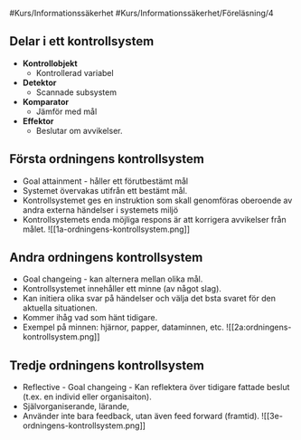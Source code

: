 #Kurs/Informationssäkerhet #Kurs/Informationssäkerhet/Föreläsning/4 
## Delar i ett kontrollsystem
- **Kontrollobjekt**
	- Kontrollerad variabel
- **Detektor**
	- Scannade subsystem
- **Komparator**
	- Jämför med mål
- **Effektor**
	- Beslutar om avvikelser.

## Första ordningens kontrollsystem
- Goal attainment - håller ett förutbestämt mål
- Systemet övervakas utifrån ett bestämt mål.
- Kontrollsystemet ges en instruktion som skall genomföras oberoende av andra externa händelser i systemets miljö
- Kontrollsystemets enda möjliga respons är att korrigera avvikelser från målet.
![[1a-ordningens-kontrollsystem.png]]

## Andra ordningens kontrollsystem
- Goal changeing - kan alternera mellan olika mål.
- Kontrollsystemet innehåller ett minne (av något slag).
- Kan initiera olika svar på händelser och välja det bsta svaret för den aktuella situationen.
- Kommer ihåg vad som hänt tidigare.
- Exempel på minnen: hjärnor, papper, dataminnen, etc.
![[2a:ordningens-kontrollsystem.png]]

## Tredje ordningens kontrollsystem
- Reflective - Goal changeing -  Kan reflektera över tidigare fattade beslut (t.ex. en individ eller organisaiton).
- Självorganiserande, lärande,
- Använder inte bara feedback, utan även feed forward (framtid).
![[3e-ordningens-kontrollsystem.png]]